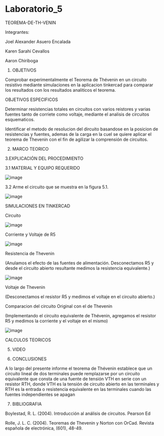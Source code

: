 # Laboratorio_5
TEOREMA-DE-TH-VENIN

Integrantes:

Joel Alexander Asuero Encalada

Karen Sarahí Cevallos

Aaron Chiriboga

1. OBJETIVOS

Comprobar experimentalmente el Teorema de Thévenin en un circuito resistivo mediante simulaciones en la aplicacion tinkercad para comparar los resultados con los resultados analiticos el teorema.

OBJETIVOS ESPECIFICOS

Determinar resistencias totales en circuitos con varios reistores y varias fuentes tanto de corriete como voltaje, mediante el analisis de circuitos esquematicos.

Identificar el metodo de resolucion del dircuito basandose en la posicion de resistencias y fuentes, ademas de la carga en la cuel se quiere aplicar el teorema de Thevenin con el fin de agilizar la comprensión de circuitos.

2. MARCO TEORICO

3.EXPLICACIÓN DEL PROCEDIMIENTO

3.1 MATERIAL Y EQUIPO REQUERIDO

![image](https://user-images.githubusercontent.com/116674536/211016532-f45a530d-a4e0-40d3-9f07-9e7faac942f7.png)

3.2 Arme el circuito que se muestra en la figura 5.1.

![image](https://user-images.githubusercontent.com/116674536/211016597-bedbc21f-8141-45b7-95ff-e74c13074380.png)

SIMULACIONES EN TINKERCAD

Circuito

![image](https://user-images.githubusercontent.com/116674536/211016676-a5286a08-1a93-4a7d-8567-b4f08304d74f.png)

Corriente y Voltaje de R5

![image](https://user-images.githubusercontent.com/116674536/211016726-6b11b40c-3841-4272-80bf-872aee2e28a2.png)

Resistencia de Thevenin

(Anulamos el efecto de las fuentes de alimentación. Desconectamos R5 y desde el circuito abierto resultante medimos la resistencia equivalente.)

![image](https://user-images.githubusercontent.com/116674536/211016786-c779291a-8d4f-46df-a4b7-c606504bae12.png)

Voltaje de Thevenin

(Desconectamos el resistor R5 y medimos el voltaje en el circuito abierto.)

Comparacion del circuito Original con el de Thevenin

(Implementando el circuito equivalente de Thévenin, agregamos el resistor R5 y medimos la corriente y el voltaje en el mismo)

![image](https://user-images.githubusercontent.com/116674536/211016959-ce8a137e-3595-4115-80b2-0cfcb1d63ef1.png)

CALCULOS TEORICOS

5. VIDEO


6. CONCLUSIONES

A lo largo del presente informe el teorema de Thévenin establece que un circuito lineal de dos terminales puede remplazarse por un circuito equivalente que consta de una fuente de tensión VTH en serie con un resistor RTH, donde VTH es la tensión de circuito abierto en las terminales y RTH es la entrada o resistencia equivalente en las terminales cuando las fuentes independientes se apagan

7. BIBLIOGRAFIA

Boylestad, R. L. (2004). Introducción al análisis de circuitos. Pearson Ed

Rolle, J. L. C. (2004). Teoremas de Thevenin y Norton con OrCad. Revista española de electrónica, (601), 48-49.
